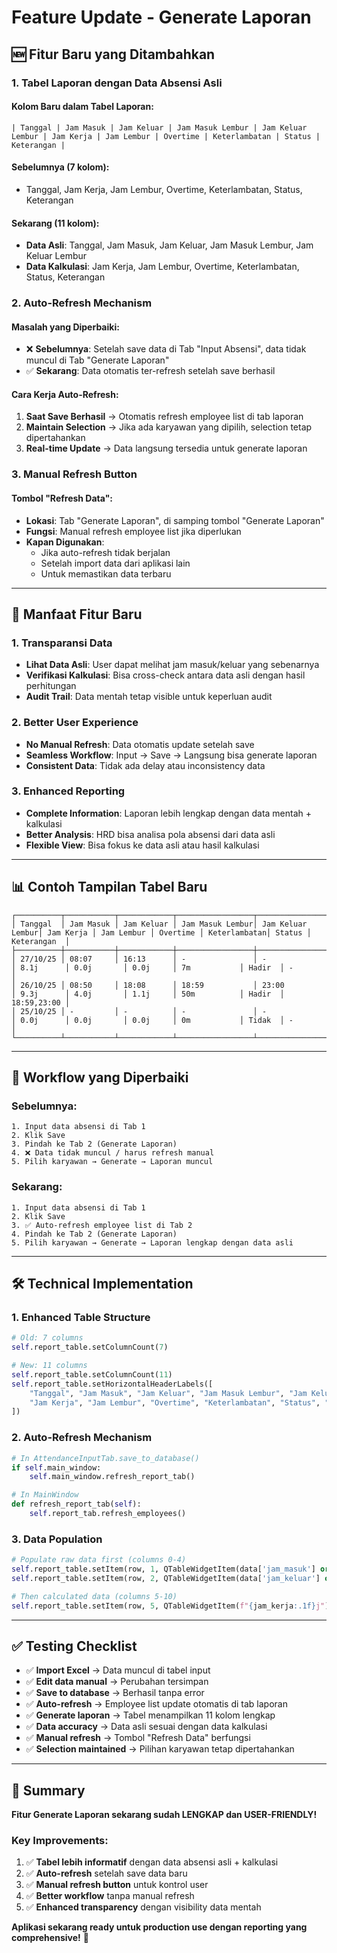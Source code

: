 # Feature Update - Generate Laporan

## 🆕 Fitur Baru yang Ditambahkan

### **1. Tabel Laporan dengan Data Absensi Asli**

#### **Kolom Baru dalam Tabel Laporan:**
```
| Tanggal | Jam Masuk | Jam Keluar | Jam Masuk Lembur | Jam Keluar Lembur | Jam Kerja | Jam Lembur | Overtime | Keterlambatan | Status | Keterangan |
```

#### **Sebelumnya (7 kolom):**
- Tanggal, Jam Kerja, Jam Lembur, Overtime, Keterlambatan, Status, Keterangan

#### **Sekarang (11 kolom):**
- **Data Asli**: Tanggal, Jam Masuk, Jam Keluar, Jam Masuk Lembur, Jam Keluar Lembur
- **Data Kalkulasi**: Jam Kerja, Jam Lembur, Overtime, Keterlambatan, Status, Keterangan

### **2. Auto-Refresh Mechanism**

#### **Masalah yang Diperbaiki:**
- ❌ **Sebelumnya**: Setelah save data di Tab "Input Absensi", data tidak muncul di Tab "Generate Laporan"
- ✅ **Sekarang**: Data otomatis ter-refresh setelah save berhasil

#### **Cara Kerja Auto-Refresh:**
1. **Saat Save Berhasil** → Otomatis refresh employee list di tab laporan
2. **Maintain Selection** → Jika ada karyawan yang dipilih, selection tetap dipertahankan
3. **Real-time Update** → Data langsung tersedia untuk generate laporan

### **3. Manual Refresh Button**

#### **Tombol "Refresh Data":**
- **Lokasi**: Tab "Generate Laporan", di samping tombol "Generate Laporan"
- **Fungsi**: Manual refresh employee list jika diperlukan
- **Kapan Digunakan**: 
  - Jika auto-refresh tidak berjalan
  - Setelah import data dari aplikasi lain
  - Untuk memastikan data terbaru

---

## 🎯 Manfaat Fitur Baru

### **1. Transparansi Data**
- **Lihat Data Asli**: User dapat melihat jam masuk/keluar yang sebenarnya
- **Verifikasi Kalkulasi**: Bisa cross-check antara data asli dengan hasil perhitungan
- **Audit Trail**: Data mentah tetap visible untuk keperluan audit

### **2. Better User Experience**
- **No Manual Refresh**: Data otomatis update setelah save
- **Seamless Workflow**: Input → Save → Langsung bisa generate laporan
- **Consistent Data**: Tidak ada delay atau inconsistency data

### **3. Enhanced Reporting**
- **Complete Information**: Laporan lebih lengkap dengan data mentah + kalkulasi
- **Better Analysis**: HRD bisa analisa pola absensi dari data asli
- **Flexible View**: Bisa fokus ke data asli atau hasil kalkulasi

---

## 📊 Contoh Tampilan Tabel Baru

```
┌──────────┬───────────┬────────────┬─────────────────┬──────────────────┬───────────┬────────────┬──────────┬──────────────┬────────┬─────────────┐
│ Tanggal  │ Jam Masuk │ Jam Keluar │ Jam Masuk Lembur│ Jam Keluar Lembur│ Jam Kerja │ Jam Lembur │ Overtime │ Keterlambatan│ Status │ Keterangan  │
├──────────┼───────────┼────────────┼─────────────────┼──────────────────┼───────────┼────────────┼──────────┼──────────────┼────────┼─────────────┤
│ 27/10/25 │ 08:07     │ 16:13      │ -               │ -                │ 8.1j      │ 0.0j       │ 0.0j     │ 7m           │ Hadir  │ -           │
│ 26/10/25 │ 08:50     │ 18:08      │ 18:59           │ 23:00            │ 9.3j      │ 4.0j       │ 1.1j     │ 50m          │ Hadir  │ 18:59,23:00 │
│ 25/10/25 │ -         │ -          │ -               │ -                │ 0.0j      │ 0.0j       │ 0.0j     │ 0m           │ Tidak  │ -           │
└──────────┴───────────┴────────────┴─────────────────┴──────────────────┴───────────┴────────────┴──────────┴──────────────┴────────┴─────────────┘
```

---

## 🔄 Workflow yang Diperbaiki

### **Sebelumnya:**
```
1. Input data absensi di Tab 1
2. Klik Save
3. Pindah ke Tab 2 (Generate Laporan)
4. ❌ Data tidak muncul / harus refresh manual
5. Pilih karyawan → Generate → Laporan muncul
```

### **Sekarang:**
```
1. Input data absensi di Tab 1
2. Klik Save
3. ✅ Auto-refresh employee list di Tab 2
4. Pindah ke Tab 2 (Generate Laporan)
5. Pilih karyawan → Generate → Laporan lengkap dengan data asli
```

---

## 🛠️ Technical Implementation

### **1. Enhanced Table Structure**
```python
# Old: 7 columns
self.report_table.setColumnCount(7)

# New: 11 columns  
self.report_table.setColumnCount(11)
self.report_table.setHorizontalHeaderLabels([
    "Tanggal", "Jam Masuk", "Jam Keluar", "Jam Masuk Lembur", "Jam Keluar Lembur",
    "Jam Kerja", "Jam Lembur", "Overtime", "Keterlambatan", "Status", "Keterangan"
])
```

### **2. Auto-Refresh Mechanism**
```python
# In AttendanceInputTab.save_to_database()
if self.main_window:
    self.main_window.refresh_report_tab()

# In MainWindow
def refresh_report_tab(self):
    self.report_tab.refresh_employees()
```

### **3. Data Population**
```python
# Populate raw data first (columns 0-4)
self.report_table.setItem(row, 1, QTableWidgetItem(data['jam_masuk'] or "-"))
self.report_table.setItem(row, 2, QTableWidgetItem(data['jam_keluar'] or "-"))

# Then calculated data (columns 5-10)  
self.report_table.setItem(row, 5, QTableWidgetItem(f"{jam_kerja:.1f}j"))
```

---

## ✅ Testing Checklist

- ✅ **Import Excel** → Data muncul di tabel input
- ✅ **Edit data manual** → Perubahan tersimpan
- ✅ **Save to database** → Berhasil tanpa error
- ✅ **Auto-refresh** → Employee list update otomatis di tab laporan
- ✅ **Generate laporan** → Tabel menampilkan 11 kolom lengkap
- ✅ **Data accuracy** → Data asli sesuai dengan data kalkulasi
- ✅ **Manual refresh** → Tombol "Refresh Data" berfungsi
- ✅ **Selection maintained** → Pilihan karyawan tetap dipertahankan

---

## 🎉 Summary

**Fitur Generate Laporan sekarang sudah LENGKAP dan USER-FRIENDLY!**

### **Key Improvements:**
1. ✅ **Tabel lebih informatif** dengan data absensi asli + kalkulasi
2. ✅ **Auto-refresh** setelah save data baru  
3. ✅ **Manual refresh button** untuk kontrol user
4. ✅ **Better workflow** tanpa manual refresh
5. ✅ **Enhanced transparency** dengan visibility data mentah

**Aplikasi sekarang ready untuk production use dengan reporting yang comprehensive!** 🚀
